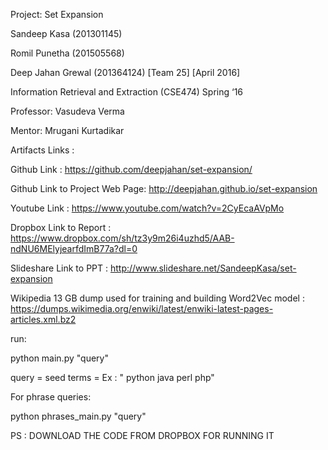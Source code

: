 ﻿
Project: Set Expansion

Sandeep Kasa (201301145)

Romil Punetha (201505568)

Deep Jahan Grewal (201364124) [Team 25] [April 2016]

Information Retrieval and Extraction (CSE474) Spring ‘16

Professor: Vasudeva Verma 

Mentor: Mrugani Kurtadikar


Artifacts Links :

Github Link : https://github.com/deepjahan/set-expansion/

Github Link to Project Web Page: http://deepjahan.github.io/set-expansion

Youtube Link : https://www.youtube.com/watch?v=2CyEcaAVpMo

Dropbox Link to Report : https://www.dropbox.com/sh/tz3y9m26i4uzhd5/AAB-ndNU6MElyjearfdImB77a?dl=0

Slideshare Link to PPT : http://www.slideshare.net/SandeepKasa/set-expansion 

Wikipedia 13 GB dump used for training and building Word2Vec model : https://dumps.wikimedia.org/enwiki/latest/enwiki-latest-pages-articles.xml.bz2


run:

python main.py "query"

query = seed terms = Ex : " python java perl php"

For phrase queries:

python phrases_main.py "query"


PS : DOWNLOAD THE CODE FROM DROPBOX FOR RUNNING IT

